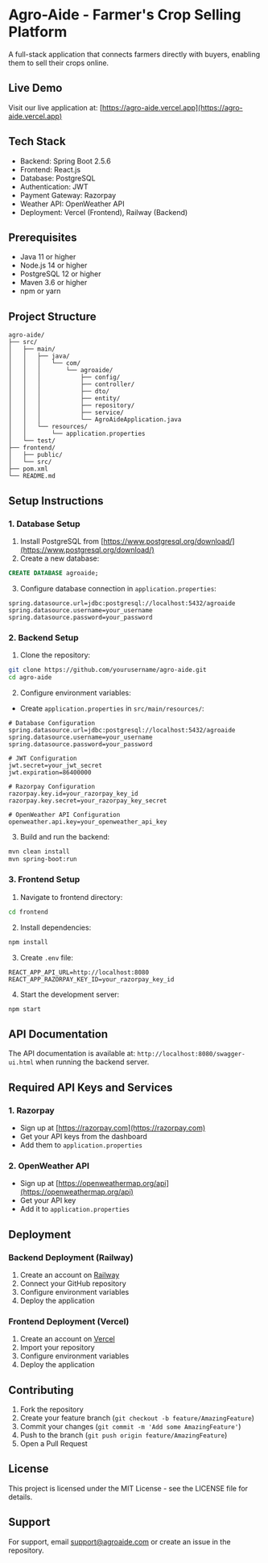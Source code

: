 # Agro-Aide - Farmer's Crop Selling Platform

A full-stack application that connects farmers directly with buyers, enabling them to sell their crops online.

## Live Demo
Visit our live application at: [https://agro-aide.vercel.app](https://agro-aide.vercel.app)

## Tech Stack
- Backend: Spring Boot 2.5.6
- Frontend: React.js
- Database: PostgreSQL
- Authentication: JWT
- Payment Gateway: Razorpay
- Weather API: OpenWeather API
- Deployment: Vercel (Frontend), Railway (Backend)

## Prerequisites
- Java 11 or higher
- Node.js 14 or higher
- PostgreSQL 12 or higher
- Maven 3.6 or higher
- npm or yarn

## Project Structure
```
agro-aide/
├── src/
│   ├── main/
│   │   ├── java/
│   │   │   └── com/
│   │   │       └── agroaide/
│   │   │           ├── config/
│   │   │           ├── controller/
│   │   │           ├── dto/
│   │   │           ├── entity/
│   │   │           ├── repository/
│   │   │           ├── service/
│   │   │           └── AgroAideApplication.java
│   │   └── resources/
│   │       └── application.properties
│   └── test/
├── frontend/
│   ├── public/
│   └── src/
├── pom.xml
└── README.md
```

## Setup Instructions

### 1. Database Setup
1. Install PostgreSQL from [https://www.postgresql.org/download/](https://www.postgresql.org/download/)
2. Create a new database:
```sql
CREATE DATABASE agroaide;
```
3. Configure database connection in `application.properties`:
```properties
spring.datasource.url=jdbc:postgresql://localhost:5432/agroaide
spring.datasource.username=your_username
spring.datasource.password=your_password
```

### 2. Backend Setup
1. Clone the repository:
```bash
git clone https://github.com/yourusername/agro-aide.git
cd agro-aide
```

2. Configure environment variables:
- Create `application.properties` in `src/main/resources/`:
```properties
# Database Configuration
spring.datasource.url=jdbc:postgresql://localhost:5432/agroaide
spring.datasource.username=your_username
spring.datasource.password=your_password

# JWT Configuration
jwt.secret=your_jwt_secret
jwt.expiration=86400000

# Razorpay Configuration
razorpay.key.id=your_razorpay_key_id
razorpay.key.secret=your_razorpay_key_secret

# OpenWeather API Configuration
openweather.api.key=your_openweather_api_key
```

3. Build and run the backend:
```bash
mvn clean install
mvn spring-boot:run
```

### 3. Frontend Setup
1. Navigate to frontend directory:
```bash
cd frontend
```

2. Install dependencies:
```bash
npm install
```

3. Create `.env` file:
```env
REACT_APP_API_URL=http://localhost:8080
REACT_APP_RAZORPAY_KEY_ID=your_razorpay_key_id
```

4. Start the development server:
```bash
npm start
```

## API Documentation
The API documentation is available at: `http://localhost:8080/swagger-ui.html` when running the backend server.

## Required API Keys and Services

### 1. Razorpay
- Sign up at [https://razorpay.com](https://razorpay.com)
- Get your API keys from the dashboard
- Add them to `application.properties`

### 2. OpenWeather API
- Sign up at [https://openweathermap.org/api](https://openweathermap.org/api)
- Get your API key
- Add it to `application.properties`

## Deployment

### Backend Deployment (Railway)
1. Create an account on [Railway](https://railway.app)
2. Connect your GitHub repository
3. Configure environment variables
4. Deploy the application

### Frontend Deployment (Vercel)
1. Create an account on [Vercel](https://vercel.com)
2. Import your repository
3. Configure environment variables
4. Deploy the application

## Contributing
1. Fork the repository
2. Create your feature branch (`git checkout -b feature/AmazingFeature`)
3. Commit your changes (`git commit -m 'Add some AmazingFeature'`)
4. Push to the branch (`git push origin feature/AmazingFeature`)
5. Open a Pull Request

## License
This project is licensed under the MIT License - see the LICENSE file for details.

## Support
For support, email support@agroaide.com or create an issue in the repository. 